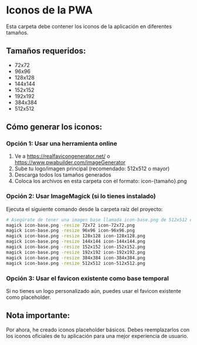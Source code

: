 # Iconos de la PWA

Esta carpeta debe contener los iconos de la aplicación en diferentes tamaños.

## Tamaños requeridos:
- 72x72
- 96x96
- 128x128
- 144x144
- 152x152
- 192x192
- 384x384
- 512x512

## Cómo generar los iconos:

### Opción 1: Usar una herramienta online
1. Ve a https://realfavicongenerator.net/ o https://www.pwabuilder.com/imageGenerator
2. Sube tu logo/imagen principal (recomendado: 512x512 o mayor)
3. Descarga todos los tamaños generados
4. Coloca los archivos en esta carpeta con el formato: icon-{tamaño}.png

### Opción 2: Usar ImageMagick (si lo tienes instalado)
Ejecuta el siguiente comando desde la carpeta raíz del proyecto:

```bash
# Asegúrate de tener una imagen base llamada icon-base.png de 512x512 en esta carpeta
magick icon-base.png -resize 72x72 icon-72x72.png
magick icon-base.png -resize 96x96 icon-96x96.png
magick icon-base.png -resize 128x128 icon-128x128.png
magick icon-base.png -resize 144x144 icon-144x144.png
magick icon-base.png -resize 152x152 icon-152x152.png
magick icon-base.png -resize 192x192 icon-192x192.png
magick icon-base.png -resize 384x384 icon-384x384.png
magick icon-base.png -resize 512x512 icon-512x512.png
```

### Opción 3: Usar el favicon existente como base temporal
Si no tienes un logo personalizado aún, puedes usar el favicon existente como placeholder.

## Nota importante:
Por ahora, he creado iconos placeholder básicos. Debes reemplazarlos con los iconos oficiales de tu aplicación para una mejor experiencia de usuario.
